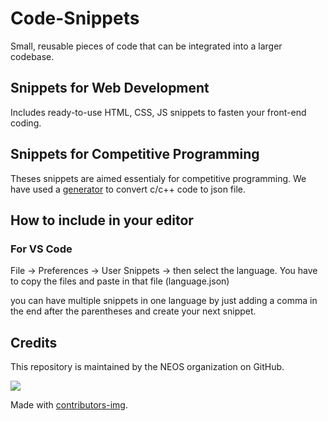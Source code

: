 # Code-Snippets
Small, reusable pieces of code that can be integrated into a larger codebase.

## Snippets for Web Development
Includes ready-to-use HTML, CSS, JS snippets to fasten your front-end coding.

## Snippets for Competitive Programming

Theses snippets are aimed essentialy for competitive programming. We have used a [generator](https://snippet-generator.app/?description=&tabtrigger=&snippet=&mode=vscode) to convert c/c++ code to json file.

## How to include in your editor

### For VS Code
File -> Preferences -> User Snippets -> then select the language.
You have to copy the files and paste in that file (language.json)

you can have multiple snippets in one language by just adding a comma in the end after the parentheses and create your next snippet.

## Credits
This repository is maintained by the NEOS organization on GitHub.




<a href="https://github.com/neos-20/code-snippets/graphs/contributors">
  <img src="https://contrib.rocks/image?repo=neos-20/code-snippets" />
</a>

Made with [contributors-img](https://contrib.rocks).
